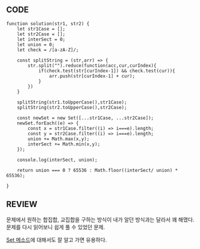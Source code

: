 
## CODE
```
function solution(str1, str2) {
    let str1Case = [];
    let str2Case = [];
    let interSect = 0;
    let union = 0;
    let check = /[a-zA-Z]/;
    
    const splitString = (str,arr) => {
        str.split("").reduce(function(acc,cur,curIndex){
            if(check.test(str[curIndex-1]) && check.test(cur)){
                arr.push(str[curIndex-1] + cur);
            }
        })
    }
    
    splitString(str1.toUpperCase(),str1Case);
    splitString(str2.toUpperCase(),str2Case);
    
    const newSet = new Set([...str1Case, ...str2Case]);
    newSet.forEach((e) => {
        const x = str1Case.filter((i) => i===e).length;
        const y = str2Case.filter((i) => i===e).length;
        union += Math.max(x,y);
        interSect += Math.min(x,y);
    });
    
    console.log(interSect, union);
    
    return union === 0 ? 65536 : Math.floor((interSect/ union) * 65536);

}
```

## REVIEW

문제에서 원하는 합집합, 교집합을 구하는 방식이 내가 알던 방식과는 달라서 꽤 해맸다. 문제를 다시 읽어보니 쉽게 풀 수 있었던 문제.

[Set 메소드](https://developer.mozilla.org/ko/docs/Web/JavaScript/Reference/Global_Objects/Set)에 대해서도 잘 알고 가면 유용하다.



